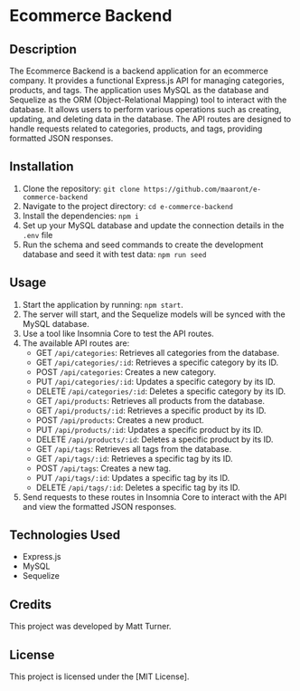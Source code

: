 # Ecommerce Backend

## Description
The Ecommerce Backend is a backend application for an ecommerce company. It provides a functional Express.js API for managing categories, products, and tags. The application uses MySQL as the database and Sequelize as the ORM (Object-Relational Mapping) tool to interact with the database. It allows users to perform various operations such as creating, updating, and deleting data in the database. The API routes are designed to handle requests related to categories, products, and tags, providing formatted JSON responses.

## Installation
1. Clone the repository: `git clone https://github.com/maaront/e-commerce-backend`
2. Navigate to the project directory: `cd e-commerce-backend`
3. Install the dependencies: `npm i`
4. Set up your MySQL database and update the connection details in the `.env` file
5. Run the schema and seed commands to create the development database and seed it with test data:
   `npm run seed`
## Usage
1. Start the application by running: `npm start`.
2. The server will start, and the Sequelize models will be synced with the MySQL database.
3. Use a tool like Insomnia Core to test the API routes.
4. The available API routes are:
   - GET `/api/categories`: Retrieves all categories from the database.
   - GET `/api/categories/:id`: Retrieves a specific category by its ID.
   - POST `/api/categories`: Creates a new category.
   - PUT `/api/categories/:id`: Updates a specific category by its ID.
   - DELETE `/api/categories/:id`: Deletes a specific category by its ID.
   - GET `/api/products`: Retrieves all products from the database.
   - GET `/api/products/:id`: Retrieves a specific product by its ID.
   - POST `/api/products`: Creates a new product.
   - PUT `/api/products/:id`: Updates a specific product by its ID.
   - DELETE `/api/products/:id`: Deletes a specific product by its ID.
   - GET `/api/tags`: Retrieves all tags from the database.
   - GET `/api/tags/:id`: Retrieves a specific tag by its ID.
   - POST `/api/tags`: Creates a new tag.
   - PUT `/api/tags/:id`: Updates a specific tag by its ID.
   - DELETE `/api/tags/:id`: Deletes a specific tag by its ID.
5. Send requests to these routes in Insomnia Core to interact with the API and view the formatted JSON responses.

## Technologies Used
- Express.js
- MySQL
- Sequelize

## Credits
This project was developed by Matt Turner.

## License
This project is licensed under the [MIT License].
